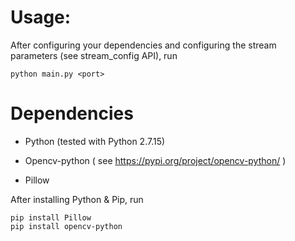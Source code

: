 # Usage:

After configuring your dependencies and configuring the stream parameters (see stream_config API), run

```
python main.py <port>
```

# Dependencies

- Python (tested with Python 2.7.15)

- Opencv-python ( see https://pypi.org/project/opencv-python/ )

- Pillow

After installing Python & Pip, run

```
pip install Pillow
pip install opencv-python
```
